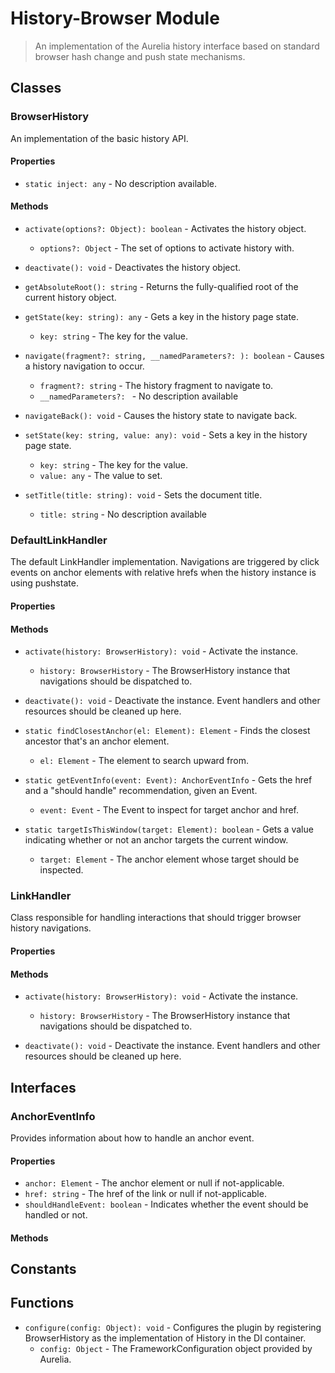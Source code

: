 # History-Browser Module

> An implementation of the Aurelia history interface based on standard browser hash change and push state mechanisms.

## Classes


### BrowserHistory

An implementation of the basic history API.

#### Properties

* `static inject: any` - No description available.

#### Methods


* `activate(options?: Object): boolean` - Activates the history object.
  * `options?: Object` - The set of options to activate history with.


* `deactivate(): void` - Deactivates the history object.


* `getAbsoluteRoot(): string` - Returns the fully-qualified root of the current history object.


* `getState(key: string): any` - Gets a key in the history page state.
  * `key: string` - The key for the value.


* `navigate(fragment?: string, __namedParameters?: ): boolean` - Causes a history navigation to occur.
  * `fragment?: string` - The history fragment to navigate to.
  * `__namedParameters?: ` - No description available


* `navigateBack(): void` - Causes the history state to navigate back.


* `setState(key: string, value: any): void` - Sets a key in the history page state.
  * `key: string` - The key for the value.
  * `value: any` - The value to set.



* `setTitle(title: string): void` - Sets the document title.
  * `title: string` - No description available



### DefaultLinkHandler

The default LinkHandler implementation. Navigations are triggered by click events on
anchor elements with relative hrefs when the history instance is using pushstate.

#### Properties


#### Methods


* `activate(history: BrowserHistory): void` - Activate the instance.
  * `history: BrowserHistory` - The BrowserHistory instance that navigations should be dispatched to.



* `deactivate(): void` - Deactivate the instance. Event handlers and other resources should be cleaned up here.


* `static findClosestAnchor(el: Element): Element` - Finds the closest ancestor that&#x27;s an anchor element.
  * `el: Element` - The element to search upward from.


* `static getEventInfo(event: Event): AnchorEventInfo` - Gets the href and a &quot;should handle&quot; recommendation, given an Event.
  * `event: Event` - The Event to inspect for target anchor and href.



* `static targetIsThisWindow(target: Element): boolean` - Gets a value indicating whether or not an anchor targets the current window.
  * `target: Element` - The anchor element whose target should be inspected.



### LinkHandler

Class responsible for handling interactions that should trigger browser history navigations.

#### Properties


#### Methods


* `activate(history: BrowserHistory): void` - Activate the instance.
  * `history: BrowserHistory` - The BrowserHistory instance that navigations should be dispatched to.



* `deactivate(): void` - Deactivate the instance. Event handlers and other resources should be cleaned up here.



## Interfaces


### AnchorEventInfo

Provides information about how to handle an anchor event.

#### Properties

* `anchor: Element` - The anchor element or null if not-applicable.
* `href: string` - The href of the link or null if not-applicable.
* `shouldHandleEvent: boolean` - Indicates whether the event should be handled or not.

#### Methods



## Constants


## Functions


* `configure(config: Object): void` - Configures the plugin by registering BrowserHistory as the implementation of History in the DI container.
  * `config: Object` - The FrameworkConfiguration object provided by Aurelia.


